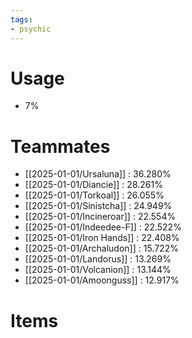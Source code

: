 ```yaml
---
tags:
- psychic
---
```

# Usage
- 7%
# Teammates
- [[2025-01-01/Ursaluna]] : 36.280%
- [[2025-01-01/Diancie]] : 28.261%
- [[2025-01-01/Torkoal]] : 26.055%
- [[2025-01-01/Sinistcha]] : 24.949%
- [[2025-01-01/Incineroar]] : 22.554%
- [[2025-01-01/Indeedee-F]] : 22.522%
- [[2025-01-01/Iron Hands]] : 22.408%
- [[2025-01-01/Archaludon]] : 15.722%
- [[2025-01-01/Landorus]] : 13.269%
- [[2025-01-01/Volcanion]] : 13.144%
- [[2025-01-01/Amoonguss]] : 12.917%
# Items